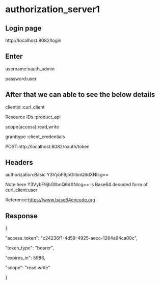 # authorization_server1

Login page
----------

http://localhost:8082/login

Enter
-------

username:oauth_admin

password:user
      
After that we can able to see the below details 
-----------------------------------------------


clientid     :curl_client

Resource IDs :product_api

scope(access):read,write

granttype    :client_credentials




POST:http://localhost:8082/oauth/token


Headers
----------

authorization:Basic Y3VybF9jbGllbnQ6dXNlcg==


Note:here Y3VybF9jbGllbnQ6dXNlcg== is Base64 decoded form of curl_client:user


Reference:https://www.base64encode.org


Response
---------

{

"access_token": "c24236f1-4d59-4925-aecc-1264a94ca00c",

"token_type": "bearer",

"expires_in": 5986,

"scope": "read write"

}
